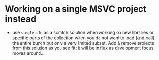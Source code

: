 # Working on a single MSVC project instead

- use `single.sln` as a scratch solution when working on new libraries or specific parts of the collection when you do not want to load (and call) the entire bunch but only a very limited subset. Add & remove projects from this solution as you see fit: it will be in flux as development focus moves around...
